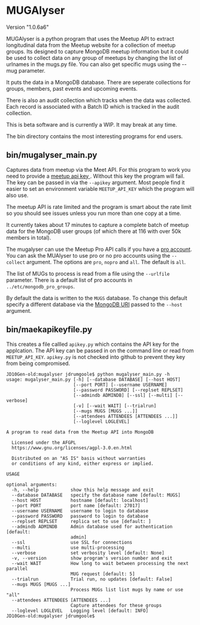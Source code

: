 # MUGAlyser

Version "1.0.6a6"




MUGAlyser is a python program that uses the Meetup API to extract
longitudinal data from the Meetup website for a collection of meetup
groups. Its designed to capture MongoDB meetup information but it
could be used to collect data on any group of meetups by changing the
list of urlnames in the mugs.py file. You can also get specific mugs
using the --mug parameter.

It puts the data in a MongoDB database. There are seperate collections
for groups, members, past events and upcoming events. 

There is also an audit collection which tracks when the
data was collected. Each record is associated with a Batch ID which is
tracked in the audit collection.

This is beta software and is currently a WIP. It may break at any time.

The bin directory contains the most interesting programs for end
users.

## bin/mugalyser_main.py

Captures data from meetup via the Meet API. For this program to work
you need to provide a [ meetup api key ](
https://secure.meetup.com/meetup_api/key/).  Without this key the
program will fail. The key can be passed in via the `--apikey`
argument. Most people find it easier to set an environment variable
`MEETUP_API_KEY` which the program will also use.

The meetup API is rate limited and the program is smart about the rate
limit so you should see issues unless you run more than one copy at a
time.

It currently takes about 17 minutes to capture a complete batch of
meetup data for the MongoDB user groups (of which there at 116 with
over 50k members in total).

The mugalyser can use the Meetup Pro API calls if you have a [pro
account](https://www.meetup.com/pro/).  You can ask the MUAlyser to
use pro or no pro accounts using the `--collect` argument. The options
are `pro`, `nopro` and `all`.  The default is `all`.

The list of MUGs to process is read from a file using the `--urlfile`
parameter. There is a default list of pro accounts in
`../etc/mongodb_pro_groups`.

By default the data is written to the `MUGS` database. To change this
default specify a different database via the [MongoDB URI](https://docs.mongodb.com/manual/reference/connection-string/) passed to the
`--host` argument.

## bin/maekapikeyfile.py

This creates a file callled `apikey.py` which contains the API key for
the applcation. The API key can be passed in on the command line or
read from `MEETUP_API_KEY`. `apikey.py` is not checked into github
to prevent they key from being compromised.






```
JD10Gen-old:mugalyser jdrumgoole$ python mugalyser_main.py -h
usage: mugalyser_main.py [-h] [--database DATABASE] [--host HOST]
                         [--port PORT] [--username USERNAME]
                         [--password PASSWORD] [--replset REPLSET]
                         [--admindb ADMINDB] [--ssl] [--multi] [--verbose]
                         [-v] [--wait WAIT] [--trialrun]
                         [--mugs MUGS [MUGS ...]]
                         [--attendees ATTENDEES [ATTENDEES ...]]
                         [--loglevel LOGLEVEL]

A program to read data from the Meetup API into MongoDB

  Licensed under the AFGPL
  https://www.gnu.org/licenses/agpl-3.0.en.html

  Distributed on an "AS IS" basis without warranties
  or conditions of any kind, either express or implied.

USAGE

optional arguments:
  -h, --help            show this help message and exit
  --database DATABASE   specify the database name [default: MUGS]
  --host HOST           hostname [default: localhost]
  --port PORT           port name [default: 27017]
  --username USERNAME   username to login to database
  --password PASSWORD   password to login to database
  --replset REPLSET     replica set to use [default: ]
  --admindb ADMINDB     Admin database used for authentication [default:
                        admin]
  --ssl                 use SSL for connections
  --multi               use multi-processing
  --verbose             set verbosity level [default: None]
  -v, --version         show program's version number and exit
  --wait WAIT           How long to wait between processing the next parallel
                        MUG request [default: 5]
  --trialrun            Trial run, no updates [default: False]
  --mugs MUGS [MUGS ...]
                        Process MUGs list list mugs by name or use "all"
  --attendees ATTENDEES [ATTENDEES ...]
                        Capture attendees for these groups
  --loglevel LOGLEVEL   Logging level [default: INFO]
JD10Gen-old:mugalyser jdrumgoole$ 
```
